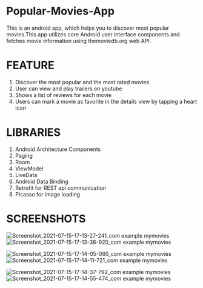 # Popular-Movies-App
This is an android app, which helps you to discover most popular movies.This app utilizes core Android user interface components and fetches movie information using themoviedb.org web API.

# FEATURE
1. Discover the most popular and the most rated movies
2. User can view and play trailers on youtube
3. Shows a list of reviews for each movie
4. Users can mark a movie as favorite in the details view by tapping a heart icon

# LIBRARIES
1. Android Architecture Components
2. Paging
3. Room
4. ViewModel
5. LiveData
6. Android Data Binding
7. Retrofit for REST api communication
8. Picasso for image loading

# SCREENSHOTS
![Screenshot_2021-07-15-17-13-27-241_com example mymovies](https://user-images.githubusercontent.com/79094534/125804318-a68b3a05-53db-4a04-ae14-019c1dff7507.jpg) 
![Screenshot_2021-07-15-17-13-36-920_com example mymovies](https://user-images.githubusercontent.com/79094534/125804814-d449f7ef-5237-4479-a40e-d91572213116.jpg)


![Screenshot_2021-07-15-17-14-05-060_com example mymovies](https://user-images.githubusercontent.com/79094534/125804860-82ee33b0-4a1a-4d24-9488-7ec4952bc6ce.jpg)
![Screenshot_2021-07-15-17-14-11-721_com example mymovies](https://user-images.githubusercontent.com/79094534/125805325-c4ee722b-d480-4a32-bd64-06ee6b36c298.jpg)


![Screenshot_2021-07-15-17-14-37-792_com example mymovies](https://user-images.githubusercontent.com/79094534/125805354-782e2c8d-5d53-4a49-83a3-e47f9a3a7ea7.jpg)
![Screenshot_2021-07-15-17-14-55-474_com example mymovies](https://user-images.githubusercontent.com/79094534/125805383-50e14d35-e028-4a89-9b99-a22beda529ca.jpg)


